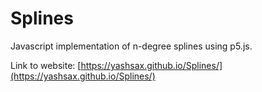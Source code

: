 # Splines 

Javascript implementation of n-degree splines using p5.js.

Link to website: [https://yashsax.github.io/Splines/](https://yashsax.github.io/Splines/)